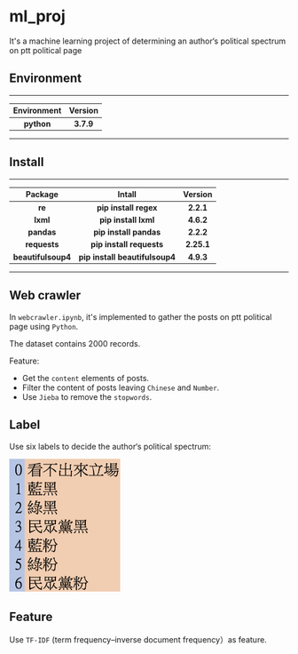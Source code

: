 # ml_proj
It's a machine learning project of determining an author‘s political spectrum on ptt political page 
## Environment
---
|**Environment**|**Version**|
|:----:|:--------:|
|**python**|**3.7.9**|
---
## Install
---
|**Package**|**Intall**|**Version**|
|:----:|:--------:|:--------:|
|**re**|**pip install regex**|**2.2.1**|
|**lxml**|**pip install lxml**|**4.6.2**|
|**pandas**|**pip install pandas**|**2.2.2**|
|**requests**|**pip install requests**|**2.25.1**|
|**beautifulsoup4**|**pip install beautifulsoup4**|**4.9.3**|

---

## Web crawler
In `webcrawler.ipynb`, it's implemented to gather the posts on ptt political page using `Python`.  

The dataset contains 2000 records.  

Feature:
- Get the `content` elements of posts.
- Filter the content of posts leaving `Chinese` and `Number`.
- Use `Jieba` to remove the `stopwords`.
## Label
Use six labels to decide the author‘s political spectrum: 


<img src="/img/label.png" alt=" "  width=200px height=240px/>


## Feature
Use `TF-IDF` (term frequency–inverse document frequency）as feature.
